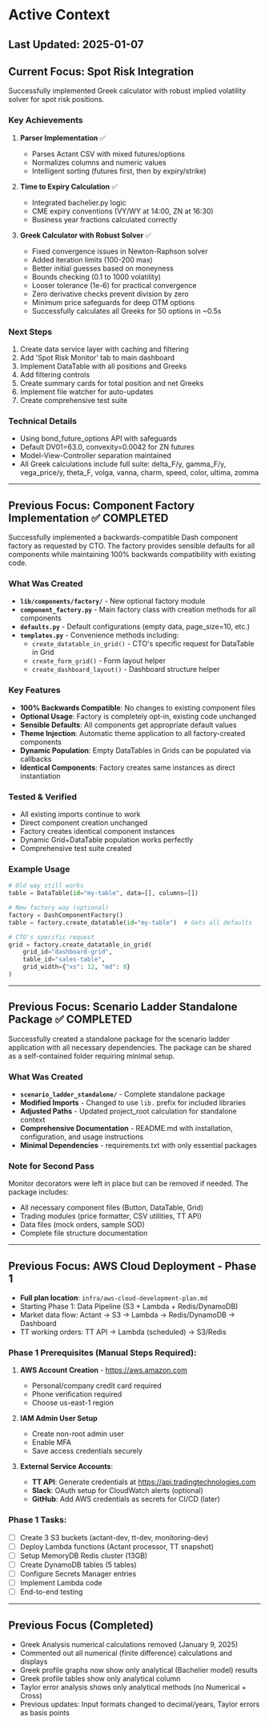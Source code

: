 # Active Context

## Last Updated: 2025-01-07

## Current Focus: Spot Risk Integration
Successfully implemented Greek calculator with robust implied volatility solver for spot risk positions.

### Key Achievements
1. **Parser Implementation** ✅
   - Parses Actant CSV with mixed futures/options
   - Normalizes columns and numeric values
   - Intelligent sorting (futures first, then by expiry/strike)

2. **Time to Expiry Calculation** ✅
   - Integrated bachelier.py logic
   - CME expiry conventions (VY/WY at 14:00, ZN at 16:30)
   - Business year fractions calculated correctly

3. **Greek Calculator with Robust Solver** ✅
   - Fixed convergence issues in Newton-Raphson solver
   - Added iteration limits (100-200 max)
   - Better initial guesses based on moneyness
   - Bounds checking (0.1 to 1000 volatility)
   - Looser tolerance (1e-6) for practical convergence
   - Zero derivative checks prevent division by zero
   - Minimum price safeguards for deep OTM options
   - Successfully calculates all Greeks for 50 options in ~0.5s

### Next Steps
1. Create data service layer with caching and filtering
2. Add 'Spot Risk Monitor' tab to main dashboard
3. Implement DataTable with all positions and Greeks
4. Add filtering controls
5. Create summary cards for total position and net Greeks
6. Implement file watcher for auto-updates
7. Create comprehensive test suite

### Technical Details
- Using bond_future_options API with safeguards
- Default DV01=63.0, convexity=0.0042 for ZN futures  
- Model-View-Controller separation maintained
- All Greek calculations include full suite: delta_F/y, gamma_F/y, vega_price/y, theta_F, volga, vanna, charm, speed, color, ultima, zomma

---

## Previous Focus: Component Factory Implementation ✅ COMPLETED

Successfully implemented a backwards-compatible Dash component factory as requested by CTO. The factory provides sensible defaults for all components while maintaining 100% backwards compatibility with existing code.

### What Was Created
- **`lib/components/factory/`** - New optional factory module
- **`component_factory.py`** - Main factory class with creation methods for all components
- **`defaults.py`** - Default configurations (empty data, page_size=10, etc.)
- **`templates.py`** - Convenience methods including:
  - `create_datatable_in_grid()` - CTO's specific request for DataTable in Grid
  - `create_form_grid()` - Form layout helper
  - `create_dashboard_layout()` - Dashboard structure helper

### Key Features
- **100% Backwards Compatible**: No changes to existing component files
- **Optional Usage**: Factory is completely opt-in, existing code unchanged
- **Sensible Defaults**: All components get appropriate default values
- **Theme Injection**: Automatic theme application to all factory-created components
- **Dynamic Population**: Empty DataTables in Grids can be populated via callbacks
- **Identical Components**: Factory creates same instances as direct instantiation

### Tested & Verified
- All existing imports continue to work
- Direct component creation unchanged
- Factory creates identical component instances
- Dynamic Grid+DataTable population works perfectly
- Comprehensive test suite created

### Example Usage
```python
# Old way still works
table = DataTable(id="my-table", data=[], columns=[])

# New factory way (optional)
factory = DashComponentFactory()
table = factory.create_datatable(id="my-table")  # Gets all defaults

# CTO's specific request
grid = factory.create_datatable_in_grid(
    grid_id="dashboard-grid",
    table_id="sales-table",
    grid_width={"xs": 12, "md": 8}
)
```

---

## Previous Focus: Scenario Ladder Standalone Package ✅ COMPLETED

Successfully created a standalone package for the scenario ladder application with all necessary dependencies. The package can be shared as a self-contained folder requiring minimal setup.

### What Was Created
- **`scenario_ladder_standalone/`** - Complete standalone package
- **Modified Imports** - Changed to use `lib.` prefix for included libraries  
- **Adjusted Paths** - Updated project_root calculation for standalone context
- **Comprehensive Documentation** - README.md with installation, configuration, and usage instructions
- **Minimal Dependencies** - requirements.txt with only essential packages

### Note for Second Pass
Monitor decorators were left in place but can be removed if needed. The package includes:
- All necessary component files (Button, DataTable, Grid)
- Trading modules (price formatter, CSV utilities, TT API)
- Data files (mock orders, sample SOD)
- Complete file structure documentation

---

## Previous Focus: AWS Cloud Deployment - Phase 1
- **Full plan location**: `infra/aws-cloud-development-plan.md`
- Starting Phase 1: Data Pipeline (S3 + Lambda + Redis/DynamoDB)
- Market data flow: Actant → S3 → Lambda → Redis/DynamoDB → Dashboard
- TT working orders: TT API → Lambda (scheduled) → S3/Redis

### Phase 1 Prerequisites (Manual Steps Required):
1. **AWS Account Creation** - https://aws.amazon.com
   - Personal/company credit card required
   - Phone verification required
   - Choose us-east-1 region

2. **IAM Admin User Setup**
   - Create non-root admin user
   - Enable MFA
   - Save access credentials securely

3. **External Service Accounts**:
   - **TT API**: Generate credentials at https://api.tradingtechnologies.com
   - **Slack**: OAuth setup for CloudWatch alerts (optional)
   - **GitHub**: Add AWS credentials as secrets for CI/CD (later)

### Phase 1 Tasks:
- [ ] Create 3 S3 buckets (actant-dev, tt-dev, monitoring-dev)
- [ ] Deploy Lambda functions (Actant processor, TT snapshot)
- [ ] Setup MemoryDB Redis cluster (13GB)
- [ ] Create DynamoDB tables (5 tables)
- [ ] Configure Secrets Manager entries
- [ ] Implement Lambda code
- [ ] End-to-end testing

---

## Previous Focus (Completed)
- Greek Analysis numerical calculations removed (January 9, 2025)
- Commented out all numerical (finite difference) calculations and displays
- Greek profile graphs now show only analytical (Bachelier model) results
- Greek profile tables show only analytical column
- Taylor error analysis shows only analytical methods (no Numerical + Cross)
- Previous updates: Input formats changed to decimal/years, Taylor errors as basis points